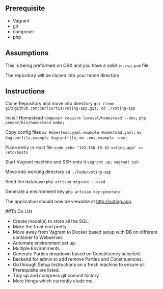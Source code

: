 ## Prerequisite
* Vagrant
* git
* composer
* php


## Assumptions
This is being preformed on OSX and you have a valid `id.rsa.pub` file.

The repository will be cloned into your home directory

## Instructions
Clone Repository and move into directory
`git clone git@github.com:carlcurtis/voting-app.git; cd ./voting-app`

Install Homestead
`composer require laravel/homestead --dev;`
`php vender/bin/homestead make;`

Copy config files
`mv Homestead.yaml.example Homestead.yaml;`
`mv Vagrantfile.example Vagrantfile;`
`mv .env.example .env;`

Place entry in Host file
`sudo echo "192.168.10.10 voting.app" >> /etc/hosts`

Start Vagrant machine and SSH onto it
`vagrant up;`
`vagrant ssh`

Move into working directory
`cd ./Code/voting-app`

Seed the database
`php artisan migrate --seed`

Generate a environment key
`php artisan key:generate`

The application should now be viewable at http://voting.app


##To Do List
* Create model(s) to store all the SQL.
* Make the front end pretty.
* Move away from Vagrant to Docker based setup with DB on different container to Webserver.
* Automate environment set up.
* Multiple Environments.
* Generate Parties dropdown based on Constituency selected.
* Backend for admin to add remove Parties and Constituencies.
* Go through Setup Instructions on a fresh machine to ensure all Prerequisite are listed.
* Tidy up and compress git commit history
* More things which currently elude me.
